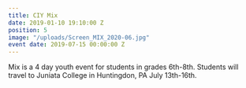 ```yaml
---
title: CIY Mix
date: 2019-01-10 19:10:00 Z
position: 5
image: "/uploads/Screen_MIX_2020-06.jpg"
event date: 2019-07-15 00:00:00 Z
---
```


Mix is a 4 day youth event for students in grades 6th-8th. Students will travel to Juniata College in Huntingdon, PA July 13th-16th. 